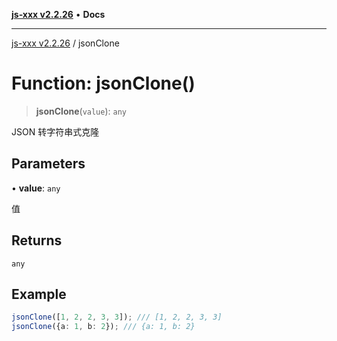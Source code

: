 [**js-xxx v2.2.26**](../README.md) • **Docs**

***

[js-xxx v2.2.26](../README.md) / jsonClone

# Function: jsonClone()

> **jsonClone**(`value`): `any`

JSON 转字符串式克隆

## Parameters

• **value**: `any`

值

## Returns

`any`

## Example

```ts
jsonClone([1, 2, 2, 3, 3]); /// [1, 2, 2, 3, 3]
jsonClone({a: 1, b: 2}); /// {a: 1, b: 2}
```
